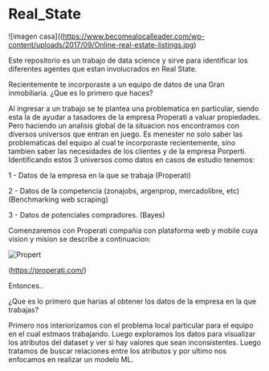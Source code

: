 # Real_State

![imagen casa]((https://www.becomealocalleader.com/wp-content/uploads/2017/09/Online-real-estate-listings.jpg)

Este repositorio es un trabajo de data science y sirve para identificar los diferentes agentes que estan involucrados en Real State.

Recientemente te incorporaste a un equipo de datos de una Gran inmobiliaria. ¿Que es lo primero que haces? 

Al ingresar a un trabajo se te plantea una problematica en particular, siendo esta la de ayudar a tasadores de la empresa Properati a valuar propiedades. Pero haciendo un analisis global de la situacion nos encontramos con diversos universos que entran en juego. Es menester no solo saber las problematicas del equipo al cual te incorporaste recientemente, sino tambien saber las necesidades de los clientes y de la empresa Porperti. Identificando estos 3 universos como datos en casos de estudio tenemos:

1 - Datos de la empresa en la que se trabaja (Properati)

2 - Datos de la competencia (zonajobs, argenprop, mercadolibre, etc) (Benchmarking web scraping)

3 - Datos de potenciales compradores. (Bayes)


Comenzaremos con Properati compañia con plataforma web y mobile cuya vision y mision se describe a continuacion:

![Propert](https://user-images.githubusercontent.com/76250515/113466770-b44af480-9414-11eb-9d40-731fe6d01373.JPG)

(https://properati.com/)

Entonces..

¿Que es lo primero que harias al obtener los datos de la empresa en la que trabajas?

Primero nos interiorizamos con el problema local particular para el equipo en el cual estmaos trabajando. Luego exploramos los datos para visualizar los atributos del dataset y ver si hay valores que sean inconsistentes. Luego tratamos de buscar relaciones entre los atributos y por ultimo nos enfocamos en realizar un modelo ML. 
